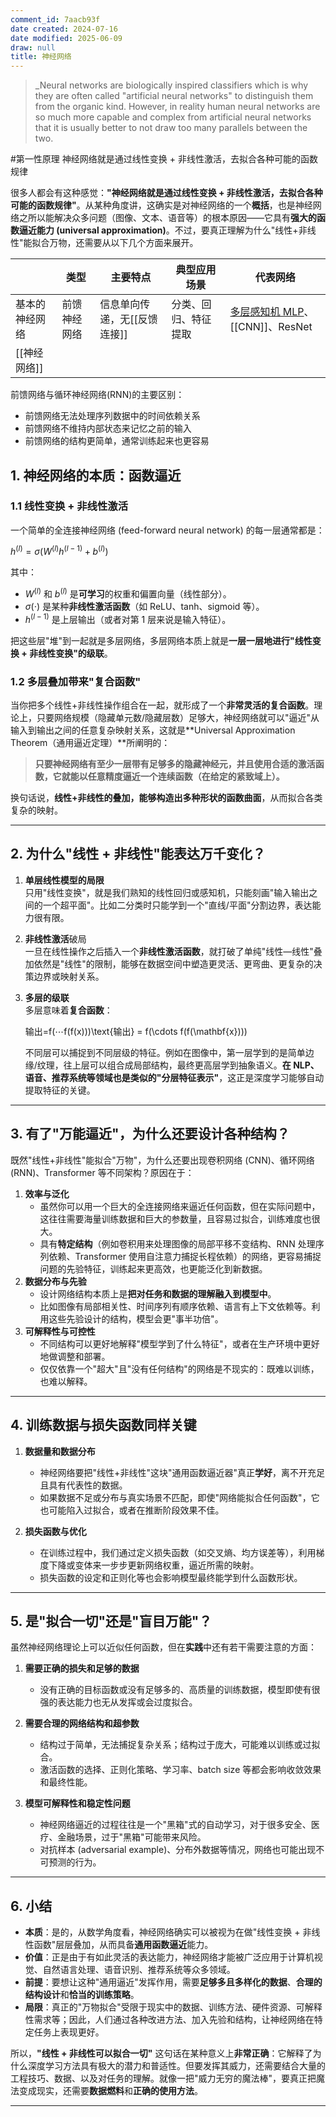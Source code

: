```yaml
---
comment_id: 7aacb93f
date created: 2024-07-16
date modified: 2025-06-09
draw: null
title: 神经网络
---
```

> _Neural networks are biologically inspired classifiers which is why they are often called "artificial neural networks" to distinguish them from the organic kind. However, in reality human neural networks are so much more capable and complex from artificial neural networks that it is usually better to not draw too many parallels between the two.

#第一性原理 神经网络就是通过线性变换 + 非线性激活，去拟合各种可能的函数规律

很多人都会有这种感觉：**"神经网络就是通过线性变换 + 非线性激活，去拟合各种可能的函数规律"**。从某种角度讲，这确实是对神经网络的一个**概括**，也是神经网络之所以能解决众多问题（图像、文本、语音等）的根本原因——它具有**强大的函数逼近能力 (universal approximation)**。不过，要真正理解为什么"线性+非线性"能拟合万物，还需要从以下几个方面来展开。

|          | 类型     | 主要特点             | 典型应用场景     | 代表网络                                       |
| -------- | ------ | ---------------- | ---------- | ------------------------------------------ |
| 基本的神经网络  | 前馈神经网络 | 信息单向传递，无[[反馈连接]] | 分类、回归、特征提取 | [多层感知机 MLP](多层感知机%20MLP.md)、[[CNN]]、ResNet |
| [[神经网络]] |        |                  |            |                                            |

前馈网络与循环神经网络(RNN)的主要区别：

- 前馈网络无法处理序列数据中的时间依赖关系
- 前馈网络不维持内部状态来记忆之前的输入
- 前馈网络的结构更简单，通常训练起来也更容易

## 1. 神经网络的本质：函数逼近

### 1.1 线性变换 + 非线性激活

一个简单的全连接神经网络 (feed-forward neural network) 的每一层通常都是：

$h^{(l)}=\sigma(W^{(l)}h^{(l-1)}+b^{(l)})$

其中：

- $W^{(l)}$ 和 $b^{(l)}$ 是**可学习**的权重和偏置向量（线性部分）。
- $\sigma(\cdot)$ 是某种**非线性激活函数**（如 ReLU、tanh、sigmoid 等）。
- $h^{(l-1)}$ 是上层输出（或者对第 1 层来说是输入特征）。

把这些层"堆"到一起就是多层网络，多层网络本质上就是**一层一层地进行"线性变换 + 非线性变换"的级联**。

### 1.2 多层叠加带来"复合函数"

当你把多个线性+非线性操作组合在一起，就形成了一个**非常灵活的复合函数**。理论上，只要网络规模（隐藏单元数/隐藏层数）足够大，神经网络就可以"逼近"从输入到输出之间的任意复杂映射关系，这就是**Universal Approximation Theorem（通用逼近定理）**所阐明的：

> **只要神经网络有至少一层带有足够多的隐藏神经元，并且使用合适的激活函数，它就能以任意精度逼近一个连续函数（在给定的紧致域上）。**

换句话说，**线性+非线性的叠加，能够构造出多种形状的函数曲面**，从而拟合各类复杂的映射。

---

## 2. 为什么"线性 + 非线性"能表达万千变化？

1. **单层线性模型的局限**  
    只用"线性变换"，就是我们熟知的线性回归或感知机，只能刻画"输入输出之间的一个超平面"。比如二分类时只能学到一个"直线/平面"分割边界，表达能力很有限。
    
2. **非线性激活**破局  
    一旦在线性操作之后插入一个**非线性激活函数**，就打破了单纯"线性—线性"叠加依然是"线性"的限制，能够在数据空间中塑造更灵活、更弯曲、更复杂的决策边界或映射关系。
    
3. **多层的级联**  
    多层意味着**复合函数**：
    

    输出=f(⋯f(f(x)))\text{输出} = f(\cdots f(f(\mathbf{x})))

    

    不同层可以捕捉到不同层级的特征。例如在图像中，第一层学到的是简单边缘/纹理，往上层可以组合成局部结构，最终更高层学到抽象语义。**在 NLP、语音、推荐系统等领域也是类似的"分层特征表示"**，这正是深度学习能够自动提取特征的关键。

    

---

## 3. 有了"万能逼近"，为什么还要设计各种结构？

既然"线性+非线性"能拟合"万物"，为什么还要出现卷积网络 (CNN)、循环网络 (RNN)、Transformer 等不同架构？原因在于：

1. **效率与泛化**
    - 虽然你可以用一个巨大的全连接网络来逼近任何函数，但在实际问题中，这往往需要海量训练数据和巨大的参数量，且容易过拟合，训练难度也很大。
    - 具有**特定结构**（例如卷积用来处理图像的局部平移不变结构、RNN 处理序列依赖、Transformer 使用自注意力捕捉长程依赖）的网络，更容易捕捉问题的先验特征，训练起来更高效，也更能泛化到新数据。
2. **数据分布与先验**
    - 设计网络结构本质上是**把对任务和数据的理解融入到模型中**。
    - 比如图像有局部相关性、时间序列有顺序依赖、语言有上下文依赖等。利用这些先验设计的结构，模型会更"事半功倍"。
3. **可解释性与可控性**
    - 不同结构可以更好地解释"模型学到了什么特征"，或者在生产环境中更好地做调整和部署。
    - 仅仅依靠一个"超大"且"没有任何结构"的网络是不现实的：既难以训练，也难以解释。

---

## 4. 训练数据与损失函数同样关键

1. **数据量和数据分布**
    
    - 神经网络要把"线性+非线性"这块"通用函数逼近器"真正**学好**，离不开充足且具有代表性的数据。
    - 如果数据不足或分布与真实场景不匹配，即使"网络能拟合任何函数"，它也可能陷入过拟合，或者在推断阶段效果不佳。
2. **损失函数与优化**
    
    - 在训练过程中，我们通过定义损失函数（如交叉熵、均方误差等），利用梯度下降或变体来一步步更新网络权重，逼近所需的映射。
    - 损失函数的设定和正则化等也会影响模型最终能学到什么函数形状。

---

## 5. 是"拟合一切"还是"盲目万能"？

虽然神经网络理论上可以近似任何函数，但在**实践**中还有若干需要注意的方面：

1. **需要正确的损失和足够的数据**
    
    - 没有正确的目标函数或没有足够多的、高质量的训练数据，模型即使有很强的表达能力也无从发挥或会过度拟合。
2. **需要合理的网络结构和超参数**
    
    - 结构过于简单，无法捕捉复杂关系；结构过于庞大，可能难以训练或过拟合。
    - 激活函数的选择、正则化策略、学习率、batch size 等都会影响收敛效果和最终性能。
3. **模型可解释性和稳定性问题**
    
    - 神经网络逼近的过程往往是一个"黑箱"式的自动学习，对于很多安全、医疗、金融场景，过于"黑箱"可能带来风险。
    - 对抗样本 (adversarial example)、分布外数据等情况，网络也可能出现不可预测的行为。

---

## 6. 小结

- **本质**：是的，从数学角度看，神经网络确实可以被视为在做"线性变换 + 非线性函数"层层叠加，从而具备**通用函数逼近**能力。
- **价值**：正是由于有如此灵活的表达能力，神经网络才能被广泛应用于计算机视觉、自然语言处理、语音识别、推荐系统等众多领域。
- **前提**：要想让这种"通用逼近"发挥作用，需要**足够多且多样化的数据**、**合理的结构设计**和**恰当的训练策略**。
- **局限**：真正的"万物拟合"受限于现实中的数据、训练方法、硬件资源、可解释性需求等；因此，人们通过各种改进方法、加入先验和结构，让神经网络在特定任务上表现更好。

所以，**"线性 + 非线性可以拟合一切"** 这句话在某种意义上**非常正确**：它解释了为什么深度学习方法具有极大的潜力和普适性。但要发挥其威力，还需要结合大量的工程技巧、数据、以及对任务的理解。就像一把"威力无穷的魔法棒"，要真正把魔法变成现实，还需要**数据燃料**和**正确的使用方法**。

---

